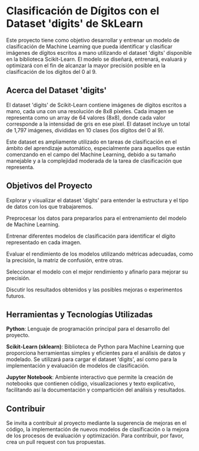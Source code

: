 # Clasificación de Dígitos con el Dataset 'digits' de SkLearn

Este proyecto tiene como objetivo desarrollar y entrenar un modelo de clasificación de Machine Learning que pueda identificar y clasificar imágenes de dígitos escritos a mano utilizando el dataset 'digits' disponible en la biblioteca Scikit-Learn. El modelo se diseñará, entrenará, evaluará y optimizará con el fin de alcanzar la mayor precisión posible en la clasificación de los dígitos del 0 al 9.

## Acerca del Dataset 'digits'

El dataset 'digits' de Scikit-Learn contiene imágenes de dígitos escritos a mano, cada una con una resolución de 8x8 píxeles. Cada imagen se representa como un array de 64 valores (8x8), donde cada valor corresponde a la intensidad de gris en ese píxel. El dataset incluye un total de 1,797 imágenes, divididas en 10 clases (los dígitos del 0 al 9).

Este dataset es ampliamente utilizado en tareas de clasificación en el ámbito del aprendizaje automático, especialmente para aquellos que están comenzando en el campo del Machine Learning, debido a su tamaño manejable y a la complejidad moderada de la tarea de clasificación que representa.

## Objetivos del Proyecto

Explorar y visualizar el dataset 'digits' para entender la estructura y el tipo de datos con los que trabajaremos.

Preprocesar los datos para prepararlos para el entrenamiento del modelo de Machine Learning.

Entrenar diferentes modelos de clasificación para identificar el dígito representado en cada imagen.

Evaluar el rendimiento de los modelos utilizando métricas adecuadas, como la precisión, la matriz de confusión, entre otras.

Seleccionar el modelo con el mejor rendimiento y afinarlo para mejorar su precisión.

Discutir los resultados obtenidos y las posibles mejoras o experimentos futuros.

## Herramientas y Tecnologías Utilizadas

**Python**: Lenguaje de programación principal para el desarrollo del proyecto.

**Scikit-Learn (sklearn)**: Biblioteca de Python para Machine Learning que proporciona herramientas simples y eficientes para el análisis de datos y modelado. Se utilizará para cargar el dataset 'digits', así como para la implementación y evaluación de modelos de clasificación.

**Jupyter Notebook**: Ambiente interactivo que permite la creación de notebooks que contienen código, visualizaciones y texto explicativo, facilitando así la documentación y compartición del análisis y resultados.

## Contribuir

Se invita a contribuir al proyecto mediante la sugerencia de mejoras en el código, la implementación de nuevos modelos de clasificación o la mejora de los procesos de evaluación y optimización. Para contribuir, por favor, crea un pull request con tus propuestas.